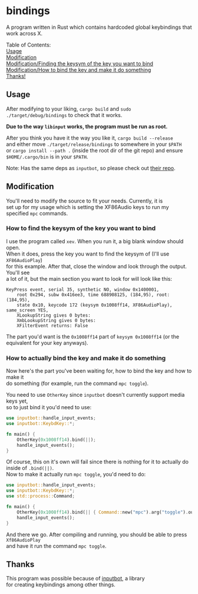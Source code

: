 # bindings

A program written in Rust which contains hardcoded global keybindings that work across X.

Table of Contents:<br>
[Usage](#usage)<br>
[Modification](#modification)<br>
[Modification/Finding the keysym of the key you want to bind](#how-to-find-the-keysym-of-the-key-you-want-to-bind)<br>
[Modification/How to bind the key and make it do something](#how-to-actually-bind-the-key-and-make-it-do-something)<br>
[Thanks!](#thanks)

## Usage

After modifying to your liking, `cargo build` and `sudo ./target/debug/bindings` to check that it works.<br>

**Due to the way `libinput` works, the program must be run as root.**<br>

After you think you have it the way you like it, `cargo build --release`<br>
and either move `./target/release/bindings` to somewhere in your `$PATH`<br>
or `cargo install --path .` (inside the root dir of the git repo) and ensure<br>
`$HOME/.cargo/bin` is in your `$PATH`.

Note: Has the same deps as `inputbot`, so please check out [their repo](https://github.com/obv-mikhail/InputBot).

## Modification

You'll need to modify the source to fit your needs. Currently, it is<br>
set up for my usage which is setting the XF86Audio keys to run my<br>
specified `mpc` commands.

### How to find the keysym of the key you want to bind

I use the program called `xev`. When you run it, a big blank window should open.<br>
When it does, press the key you want to find the keysym of (I'll use `XF86AudioPlay`)<br>
for this example. After that, close the window and look through the output. You'll see<br>
a lot of it, but the main section you want to look for will look like this:
```
KeyPress event, serial 35, synthetic NO, window 0x1400001,
    root 0x294, subw 0x416ee3, time 688908125, (184,95), root:(184,95),
    state 0x10, keycode 172 (keysym 0x1008ff14, XF86AudioPlay), same_screen YES,
    XLookupString gives 0 bytes: 
    XmbLookupString gives 0 bytes: 
    XFilterEvent returns: False
```
The part you'd want is the `0x1008ff14` part of `keysym 0x1008ff14` (or the equivalent for your key anyways).

### How to actually bind the key and make it do something

Now here's the part you've been waiting for, how to bind the key and how to make it<br>
do something (for example, run the command `mpc toggle`).

You need to use `OtherKey` since `inputbot` doesn't currently support media keys yet,<br>
so to just bind it you'd need to use:
```rust
use inputbot::handle_input_events;
use inputbot::KeybdKey::*;

fn main() {
    OtherKey(0x1008ff14).bind(||);
	handle_input_events();
}
```
Of course, this on it's own will fail since there is nothing for it to actually do inside of `.bind(||)`.<br>
Now to make it actually run `mpc toggle`, you'd need to do:
```rust
use inputbot::handle_input_events;
use inputbot::KeybdKey::*;
use std::process::Command;

fn main() {
    OtherKey(0x1008ff14).bind(|| { Command::new("mpc").arg("toggle").output(); });
	handle_input_events();
}
```
And there we go. After compiling and running, you should be able to press `Xf86AudioPlay`<br>
and have it run the command `mpc toggle`.

## Thanks

This program was possible because of [inputbot](https://github.com/obv-mikhail/InputBot), a library<br>
for creating keybindings among other things.
